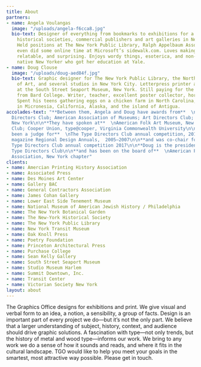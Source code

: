 ```yaml
---
title: About
partners:
- name: Angela Voulangas
  image: "/uploads/angela-f6cca8.jpg"
  bio-text: Designer of everything from bookmarks to exhibitions for a number of museums,
    historical societies, commercial publishers and art galleries in New York City.
    Held positions at The New York Public Library, Ralph Appelbaum Associates, and
    even did some online time at Microsoft’s sidewalk.com. Loves making history immediate,
    relatable, and surprising. Enjoys wordy things, esoterica, and non-fiction. A
    native New Yorker who got her education at Yale.
- name: Doug Clouse
  image: "/uploads/doug-aed84f.jpg"
  bio-text: Graphic designer for The New York Public Library, the North Carolina Museum
    of Art, and several studios in New York City. Letterpress printer and curator
    at the South Street Seaport Museum, New York. Still paying for the Master’s degree
    from Bard College. Writer, teacher, excellent poster collector, horrible waiter.
    Spent his teens gathering eggs on a chicken farm in North Carolina, after a childhood
    in Micronesia, California, Alaska, and the island of Antigua.
accolades-text: "**Between them, Angela and Doug have awards from**  \nAIGA; Type
  Directors Club; American Association of Museums; Art Directors Club; Victorian Society
  New York\n\n**They have spoken at**  \nAmerican Folk Art Museum, New York; Grolier
  Club; Cooper Union, type@cooper, Virginia Commonwealth University\n\n**Angela has
  been a judge for**  \nThe Type Directors Club annual competition, 2011 and Print
  magazine Regional Design Annuals,  2005–2007\n\n**and was co-chair for**  \nThe
  Type Directors Club annual competition 2017\n\n**Doug is the president of**  \nThe
  Type Directors Club\n\n**and has been on the board of**  \nAmerican Printing History
  Association, New York chapter"
clients:
- name: Amercian Printing History Association
- name: Associated Press
- name: Des Moines Art Center
- name: Gallery BAC
- name: General Contractors Association
- name: James Cohan Gallery
- name: Lower East Side Tenement Museum
- name: National Museum of American Jewish History / Philadelphia
- name: The New York Botanical Garden
- name: The New-York Historical Society
- name: The New York Public Library
- name: New York Transit Museum
- name: Oak Knoll Press
- name: Poetry Foundation
- name: Princeton Architectural Press
- name: Purchase College
- name: Sean Kelly Gallery
- name: South Street Seaport Museum
- name: Studio Museum Harlem
- name: Summit Downtown, Inc.
- name: Transit Center
- name: Victorian Society New York
layout: about
---
```


The Graphics Office designs for exhibitions and print. We give visual and verbal form to an idea, a notion, a sensibility, a group of facts. Design is an important part of every project we do—but it’s not the only part. We believe that a larger understanding of subject, history, context, and audience should drive graphic solutions. A fascination with type—not only trends, but the history of metal and wood type—informs our work. We bring to any work we do a sense of how it sounds and reads, and where it fits in the cultural landscape. TGO would like to help you meet your goals in the smartest, most attractive way possible. Please get in touch.
